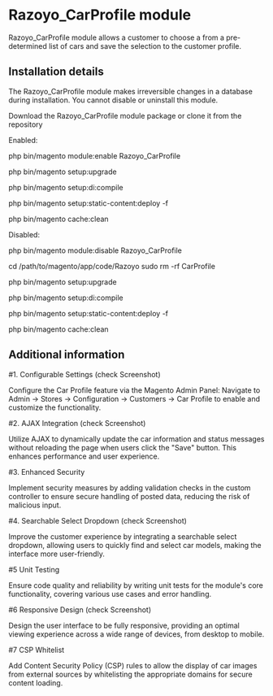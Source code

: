 # Razoyo_CarProfile module
Razoyo_CarProfile module allows a customer to choose a from a pre-determined list of cars and save the selection to the customer profile.

## Installation details

The Razoyo_CarProfile module makes irreversible changes in a database during installation. You cannot disable or uninstall this module.

Download the Razoyo_CarProfile module package or clone it from the repository

Enabled: 

php bin/magento module:enable Razoyo_CarProfile

php bin/magento setup:upgrade

php bin/magento setup:di:compile

php bin/magento setup:static-content:deploy -f

php bin/magento cache:clean

Disabled:

php bin/magento module:disable Razoyo_CarProfile

cd /path/to/magento/app/code/Razoyo
sudo rm -rf CarProfile

php bin/magento setup:upgrade

php bin/magento setup:di:compile

php bin/magento setup:static-content:deploy -f

php bin/magento cache:clean


## Additional information

#1. Configurable Settings (check Screenshot)

Configure the Car Profile feature via the Magento Admin Panel:
Navigate to Admin → Stores → Configuration → Customers → Car Profile to enable and customize the functionality.

#2. AJAX Integration (check Screenshot)

Utilize AJAX to dynamically update the car information and status messages without reloading the page when users click the "Save" button. This enhances performance and user experience.

#3. Enhanced Security

Implement security measures by adding validation checks in the custom controller to ensure secure handling of posted data, reducing the risk of malicious input.

#4. Searchable Select Dropdown (check Screenshot)

Improve the customer experience by integrating a searchable select dropdown, allowing users to quickly find and select car models, making the interface more user-friendly.

#5 Unit Testing

Ensure code quality and reliability by writing unit tests for the module's core functionality, covering various use cases and error handling.

#6 Responsive Design (check Screenshot)

Design the user interface to be fully responsive, providing an optimal viewing experience across a wide range of devices, from desktop to mobile.

#7 CSP Whitelist

Add Content Security Policy (CSP) rules to allow the display of car images from external sources by whitelisting the appropriate domains for secure content loading.

